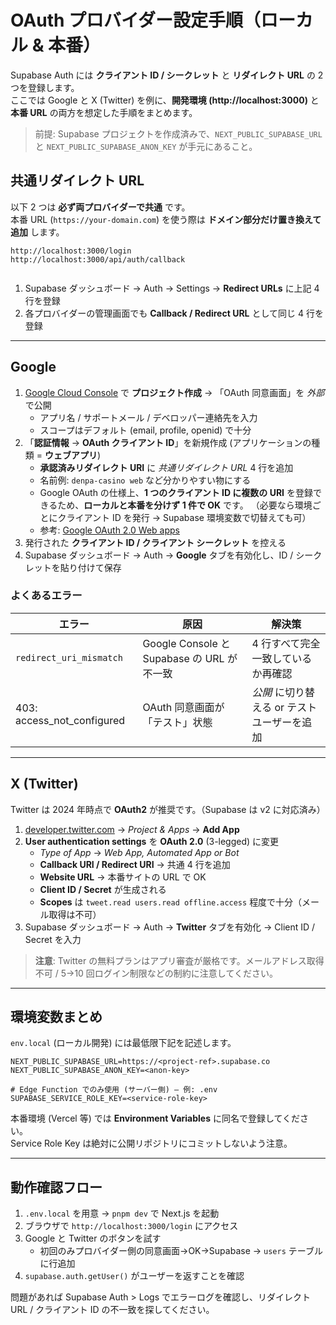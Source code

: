 # OAuth プロバイダー設定手順（ローカル & 本番）

Supabase Auth には **クライアント ID / シークレット** と **リダイレクト URL** の 2 つを登録します。  
ここでは Google と X (Twitter) を例に、**開発環境 (http://localhost:3000)** と **本番 URL** の両方を想定した手順をまとめます。

> 前提: Supabase プロジェクトを作成済みで、`NEXT_PUBLIC_SUPABASE_URL` と `NEXT_PUBLIC_SUPABASE_ANON_KEY` が手元にあること。

## 共通リダイレクト URL

以下 2 つは **必ず両プロバイダーで共通** です。  
本番 URL (`https://your-domain.com`) を使う際は **ドメイン部分だけ置き換えて追加** します。

```text
http://localhost:3000/login
http://localhost:3000/api/auth/callback


```

1. Supabase ダッシュボード → Auth → Settings → **Redirect URLs** に上記 4 行を登録
2. 各プロバイダーの管理画面でも **Callback / Redirect URL** として同じ 4 行を登録

---

## Google

1. [Google Cloud Console](https://console.cloud.google.com/) で **プロジェクト作成** → 「OAuth 同意画面」を *外部* で公開
   - アプリ名 / サポートメール / デベロッパー連絡先を入力
   - スコープはデフォルト (email, profile, openid) で十分
2. 「**認証情報** → **OAuth クライアント ID**」を新規作成 (アプリケーションの種類 = **ウェブアプリ**)
   - **承認済みリダイレクト URI** に *共通リダイレクト URL* 4 行を追加
   - 名前例: `denpa-casino web` など分かりやすい物にする
   - Google OAuth の仕様上、**1 つのクライアント ID に複数の URI** を登録できるため、**ローカルと本番を分けず 1 件で OK** です。
     （必要なら環境ごとにクライアント ID を発行 → Supabase 環境変数で切替えても可）
   - 参考: [Google OAuth 2.0 Web apps](https://developers.google.com/identity/protocols/oauth2?hl=ja#web)
3. 発行された **クライアント ID / クライアント シークレット** を控える
4. Supabase ダッシュボード → Auth → **Google** タブを有効化し、ID / シークレットを貼り付けて保存

### よくあるエラー
| エラー | 原因 | 解決策 |
|--------|------|--------|
| `redirect_uri_mismatch` | Google Console と Supabase の URL が不一致 | 4 行すべて完全一致しているか再確認 |
| 403: access_not_configured | OAuth 同意画面が「テスト」状態 | *公開* に切り替える or テストユーザーを追加 |

---

## X (Twitter)

Twitter は 2024 年時点で **OAuth2** が推奨です。（Supabase は v2 に対応済み）

1. [developer.twitter.com](https://developer.twitter.com/) → *Project & Apps* → **Add App**
2. **User authentication settings** を **OAuth 2.0** (3-legged) に変更
   - *Type of App* → *Web App, Automated App or Bot*
   - **Callback URI / Redirect URI** → 共通 4 行を追加
   - **Website URL** → 本番サイトの URL で OK
   - **Client ID / Secret** が生成される
   - **Scopes** は `tweet.read users.read offline.access` 程度で十分（メール取得は不可）
3. Supabase ダッシュボード → Auth → **Twitter** タブを有効化 → Client ID / Secret を入力

> **注意**: Twitter の無料プランはアプリ審査が厳格です。メールアドレス取得不可 / 5→10 回ログイン制限などの制約に注意してください。

---

## 環境変数まとめ

`env.local` (ローカル開発) には最低限下記を記述します。

```dotenv
NEXT_PUBLIC_SUPABASE_URL=https://<project-ref>.supabase.co
NEXT_PUBLIC_SUPABASE_ANON_KEY=<anon-key>

# Edge Function でのみ使用 (サーバー側) – 例: .env
SUPABASE_SERVICE_ROLE_KEY=<service-role-key>
```

本番環境 (Vercel 等) では **Environment Variables** に同名で登録してください。  
Service Role Key は絶対に公開リポジトリにコミットしないよう注意。

---

## 動作確認フロー

1. `.env.local` を用意 → `pnpm dev` で Next.js を起動
2. ブラウザで `http://localhost:3000/login` にアクセス
3. Google と Twitter のボタンを試す
   - 初回のみプロバイダー側の同意画面→OK→Supabase → `users` テーブルに行追加
4. `supabase.auth.getUser()` がユーザーを返すことを確認

問題があれば Supabase Auth > Logs でエラーログを確認し、リダイレクト URL / クライアント ID の不一致を探してください。
